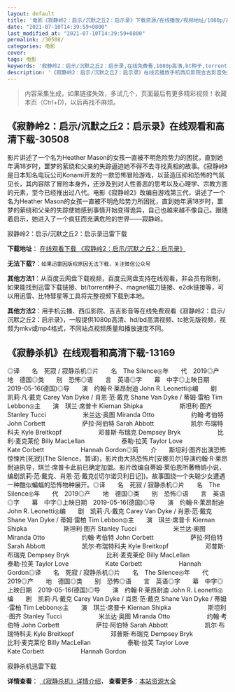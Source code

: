 ```yaml
---
layout: default
title: '电影《寂静岭2：启示/沉默之丘2：启示录》下载资源/在线播放/视频地址/1080p/高清/蓝光'
date: "2021-07-10T14:39:59+0800"
last_modified_at: "2021-07-10T14:39:59+0800"
permalink: /30508/
categories: 电影
cover:
tags: 电影
keywords: '寂静岭2：启示/沉默之丘2：启示录,在线免费看,1080p高清,bt种子,torrent,百度云盘,magnet,磁力链,迅雷下载资源'
description: '《寂静岭2：启示/沉默之丘2：启示录》在线云播放手机西瓜影院吉吉影音免费看，1080p高清bd/hd未删减完整版和tc抢先枪版，mkv/mp4格式，附带bt/torrent种子、magnet/磁力链、百度云盘、网盘资源迅雷下载链接'
---
```


>内容采集生成，如果链接失效，多试几个，页面最后有更多精彩视频！收藏本页（Ctrl+D)，以后再找不麻烦。


## 《寂静岭2：启示/沉默之丘2：启示录》在线观看和高清下载-30508

影片讲述了一个名为Heather Mason的女孩一直被不明危险势力的困扰，直到她年满18岁时，噩梦的萦绕和父亲的失踪逼迫她不得不去寻找真相的故事。《寂静岭》是日本知名电玩公司Konami开发的一款恐怖冒险游戏，以营造压抑和恐怖的气氛见长，其内容除了冒险本身外，还涉及到对人性善恶的思考以及心理学、宗教方面的元素，至今已经推出过八代。电影《寂静岭2》改编自游戏第三代，讲述了一个名为Heather Mason的女孩一直被不明危险势力所困扰，直到她年满18岁时，噩梦的萦绕和父亲的失踪使她感到事情开始变得诡异，自己也越来越不像自己。跟随着启示，她进入了一个疯狂而充满危险的世界——寂静岭。</p>


寂静岭2：启示/沉默之丘2：启示录迅雷下载

**下载地址**： [在线观看下载 《寂静岭2：启示/沉默之丘2：启示录》](https://www.993dy.com//vod-detail-id-18202.html) 


**无法下载?**：`如果迅雷因版权原因无法下载，关注微信公众号 `

**其他方法1**：从百度云网盘下载视频，百度云网盘支持在线观看，非会员有限制，如果能找到迅雷下载链接、bt/torrent种子、magnet磁力链接、e2dk链接等，可以用迅雷、比特彗星等工具将完整视频下载到本地。

**其他方法2**：用手机云播、西瓜影院、吉吉影音等在线免费观看《寂静岭2：启示/沉默之丘2：启示录》，一般提供1080p高清、hd/bd高清视频、tc抢先版视频，视频为mkv或mp4格式，不同站点视频质量和播放速度不同。


## 《寂静杀机》在线观看和高清下载-13169

◎译　　名　死寂 / 寂静杀机◎片　　名　The Silence◎年　　代　2019◎产　　地　德国◎类　　别　恐怖◎语　　言　英语◎字　　幕　中字◎上映日期　2019-05-16(德国)◎导　　演　约翰·R·莱昂耐迪 John R. Leonetti◎编　　剧　凯莉·凡·戴克 Carey Van Dyke / 肖恩·范·戴克 Shane Van Dyke / 蒂姆·雷柏 Tim Lebbon◎主　　演　琪兰·席普卡 Kiernan Shipka　　　　　　斯坦利·图齐 Stanley Tucci　　　　　　米兰达·奥图 Miranda Otto　　　　　　约翰·考伯特 John Corbett　　　　　　萨拉·阿伯特 Sarah Abbott　　　　　　凯尔·布瑞特科夫 Kyle Breitkopf　　　　　　邓普斯·布瑞克 Dempsey Bryk　　　　　　比利·麦克莱伦 Billy MacLellan　　　　　　泰勒·拉芙 Taylor Love　　　　　　Kate Corbett　　　　　　Hannah Gordon◎简　　介　　斯坦利·图齐出演恐怖惊悚片[死寂](The Silence，暂译)，影片由大热恐怖片[安娜贝尔]导演约翰·R·莱昂耐迪执导，琪兰·席普卡此前已确定加盟。影片改编自蒂姆·莱伯恩所著畅销小说，编剧凯莉·范·戴克、肖恩·范·戴克([切尔诺贝利日记])。故事围绕一个失聪少女遭遇一种酷似蝙蝠的恐怖物种展开。◎译　　名　死寂 / 寂静杀机◎片　　名　The Silence◎年　　代　2019◎产　　地　德国◎类　　别　恐怖◎语　　言　英语◎字　　幕　中字◎上映日期　2019-05-16(德国)◎导　　演　约翰·R·莱昂耐迪 John R. Leonetti◎编　　剧　凯莉·凡·戴克 Carey Van Dyke / 肖恩·范·戴克 Shane Van Dyke / 蒂姆·雷柏 Tim Lebbon◎主　　演　琪兰·席普卡 Kiernan Shipka　　　　　　斯坦利·图齐 Stanley Tucci　　　　　　米兰达·奥图 Miranda Otto　　　　　　约翰·考伯特 John Corbett　　　　　　萨拉·阿伯特 Sarah Abbott　　　　　　凯尔·布瑞特科夫 Kyle Breitkopf　　　　　　邓普斯·布瑞克 Dempsey Bryk　　　　　　比利·麦克莱伦 Billy MacLellan　　　　　　泰勒·拉芙 Taylor Love　　　　　　Kate Corbett　　　　　　Hannah Gordon◎译　　名　死寂 / 寂静杀机◎片　　名　The Silence◎年　　代　2019◎产　　地　德国◎类　　别　恐怖◎语　　言　英语◎字　　幕　中字◎上映日期　2019-05-16(德国)◎导　　演　约翰·R·莱昂耐迪 John R. Leonetti◎编　　剧　凯莉·凡·戴克 Carey Van Dyke / 肖恩·范·戴克 Shane Van Dyke / 蒂姆·雷柏 Tim Lebbon◎主　　演　琪兰·席普卡 Kiernan Shipka　　　　　　斯坦利·图齐 Stanley Tucci　　　　　　米兰达·奥图 Miranda Otto　　　　　　约翰·考伯特 John Corbett　　　　　　萨拉·阿伯特 Sarah Abbott　　　　　　凯尔·布瑞特科夫 Kyle Breitkopf　　　　　　邓普斯·布瑞克 Dempsey Bryk　　　　　　比利·麦克莱伦 Billy MacLellan　　　　　　泰勒·拉芙 Taylor Love　　　　　　Kate Corbett　　　　　　Hannah Gordon


寂静杀机迅雷下载

**详情查看**： [《寂静杀机》详情介绍](/movie/13169/)， **查看更多**：[本站资源大全](/movie/t/all/)


